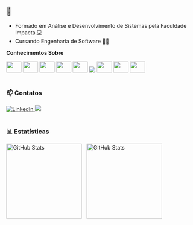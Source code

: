 ## 👋
- Formado em Análise e Desenvolvimento de Sistemas pela Faculdade Impacta.💻
- Cursando Engenharia de Software 👨‍💻

**Conhecimentos Sobre**

<div display="flex">
  
  <img height="30" width="40" src="https://cdn.jsdelivr.net/gh/devicons/devicon@latest/icons/html5/html5-original.svg" />
  <img height="30" width="40" src="https://cdn.jsdelivr.net/gh/devicons/devicon@latest/icons/css3/css3-original.svg" />
  <img height="30" width="40" src="https://cdn.jsdelivr.net/gh/devicons/devicon@latest/icons/javascript/javascript-original.svg" />
  <img height="30" width="40" src="https://cdn.jsdelivr.net/gh/devicons/devicon@latest/icons/typescript/typescript-original.svg" />
  <img height="30" width="40" src="https://cdn.jsdelivr.net/gh/devicons/devicon@latest/icons/python/python-original.svg" />
  <img src="https://cdn.jsdelivr.net/gh/devicons/devicon@latest/icons/salesforce/salesforce-original.svg" />
  <img height="30" width="40" src="https://cdn.jsdelivr.net/gh/devicons/devicon@latest/icons/mysql/mysql-original-wordmark.svg" />
  <img height="30" width="40" src="https://cdn.jsdelivr.net/gh/devicons/devicon@latest/icons/photoshop/photoshop-original.svg" />
  <img height="30" width="40" src="https://cdn.jsdelivr.net/gh/devicons/devicon@latest/icons/linux/linux-original.svg" />
</div>
<br/>

### 📫 Contatos

<div display="flex">
  <a href="https://www.linkedin.com/in/odiegomorales/">
    <img src="https://img.shields.io/badge/linkedin-%230077B5.svg?style=for-the-badge&logo=linkedin&logoColor=white" alt="LinkedIn"/>
    <a href = "mailto:diegomorales.tecno@gmail.com"><img src="https://img.shields.io/badge/-Gmail-%23333?style=for-the-badge&logo=gmail&logoColor=white" target="_blank"></a>

  </a>
</div>
<br/>

### 📊 Estatísticas
<p>
  <img 
    align="left" 
    alt="GitHub Stats" 
    height="200" 
    style="padding-right: 10px;" 
    src="https://github-readme-stats.vercel.app/api?username=moraleszn&show_icons=true&theme=tokyonight&include_all_commits=true&locale=pt-br" 
  />

<img 
      align="left" 
      alt="GitHub Stats" 
      height="200" 
      src="https://github-readme-stats.vercel.app/api/top-langs/?username=moraleszn&theme=tokyonight&layout=compact&custom_title=Tecnologias&langs_count=9" 
  />

</p>
